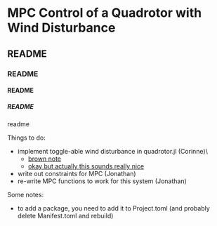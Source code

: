 # MPC Control of a Quadrotor with Wind Disturbance

## README

### README

#### README

##### README

readme

Things to do:
- implement toggle-able wind disturbance in quadrotor.jl (Corinne)\
    - [brown note](https://www.youtube.com/watch?v=mQFL-NLh0O8)
    - [okay but actually this sounds really nice](https://www.youtube.com/watch?v=hXetO_bYcMo)
- write out constraints for MPC (Jonathan)
- re-write MPC functions to work for this system (Jonathan)

Some notes:
- to add a package, you need to add it to Project.toml (and probably delete Manifest.toml and rebuild)
